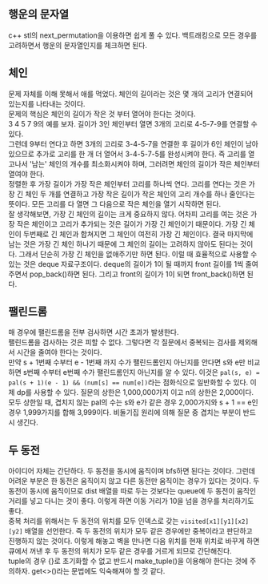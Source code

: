 ## 행운의 문자열
c++ stl의 next_permutation을 이용하면 쉽게 풀 수 있다. 백트래킹으로 모든 경우를 고려하면서 행운의 문자열인지를 체크하면 된다.

## 체인
문제 자체를 이해 못해서 애를 먹었다. 체인의 길이라는 것은 몇 개의 고리가 연결되어 있는지를 나타내는 것이다.   
문제의 핵심은 체인의 길이가 작은 것 부터 열어야 한다는 것이다.   
3 4 5 7 9의 예를 보자. 길이가 3인 체인부터 열면 3개의 고리로 4-5-7-9를 연결할 수 있다.   
그런데 9부터 연다고 하면 3개의 고리로 3-4-5-7을 연결한 후 길이가 6인 체인이 남아있으므로 추가로 고리를 한 개 더 열어서 3-4-5-7-5를 완성시켜야 한다. 즉 고리를 열고나서 '남는' 체인의 개수를 최소화시켜야 하며, 그러려면 체인의 길이가 작은 체인부터 열여야 한다.   
정렬한 후 가장 길이가 가장 작은 체인부터 고리를 하나씩 연다. 고리를 연다는 것은 가장 긴 체인 두 개를 연결하고 가장 작은 길이가 작은 체인의 고리 개수를 하나 줄인다는 뜻이다. 모든 고리를 다 열면 그 다음으로 작은 체인을 열기 시작하면 된다.   
잘 생각해보면, 가장 긴 체인의 길이는 크게 중요하지 않다. 어차피 고리를 여는 것은 가장 작은 체인이고 고리가 추가되는 것은 길이가 가장 긴 체인이기 때문이다. 가장 긴 체인이 두번째로 긴 체인과 합쳐지면 그 체인이 여전히 가장 긴 체인이다. 결국 마지막에 남는 것은 가장 긴 체인 하나기 때문에 그 체인의 길이는 고려하지 않아도 된다는 것이다. 그래서 단순히 가장 긴 체인을 없애주기만 하면 된다. 이럴 때 효율적으로 사용할 수 있는 것은 deque 자료구조이다. deque의 길이가 1이 될 때까지 front 길이를 1씩 줄여주면서 pop_back()하면 된다. 그리고 front의 길이가 1이 되면 front_back()하면 된다.   

## 팰린드롬
매 경우에 팰린드롬을 전부 검사하면 시간 초과가 발생한다.   
팰린드롬을 검사하는 것은 피할 수 없다. 그렇다면 각 질문에서 중복되는 검사를 제외해서 시간을 줄여야 한다는 것이다.   
만약 s + 1번째 수부터 e - 1번째 까지 수가 팰린드롬인지 아닌지를 안다면 s와 e만 비교하면 s번째 수부터 e번째 수가 팰린드롬인지 아닌지를 알 수 있다. 이것은 `pal(s, e) = pal(s + 1)(e - 1) && (num[s] == num[e])`라는 점화식으로 일반화할 수 있다. 이제 dp를 사용할 수 있다. 질문의 상한은 1,000,000가지 이고 n의 상한은 2,000이다. 모두 상한일 때, 겹치지 않는 pal의 수는 s와 e가 같은 경우 2,000가지와 s + 1 == e인 경우 1,999가지를 합해 3,999이다. 비둘기집 원리에 의해 질문 중 겹치는 부분이 반드시 생긴다.   

## 두 동전
아이디어 자체는 간단하다. 두 동전을 동시에 움직이며 bfs하면 된다는 것이다. 그런데 어려운 부분은 한 동전은 움직이지 않고 다른 동전만 움직이는 경우가 있다는 것이다. 두 동전이 동시에 움직이므로 dist 배열을 따로 두는 것보다는 queue에 두 동전이 움직인 거리를 넣고 다니는 것이 좋다. 이렇게 하면 이동 거리가 10을 넘을 경우를 처리하기도 좋다.   
중복 처리를 위해서는 두 동전의 위치를 모두 인덱스로 갖는 `visited[x1][y1][x2][y2]` 배열을 선언한다. 즉 두 동전의 위치가 모두 같은 경우에만 중복이라고 판단하고 진행하지 않는 것이다. 이렇게 해놓고 벽을 만나면 다음 위치를 현재 위치로 바꾸게 하면 큐에서 꺼낸 후 두 동전의 위치가 모두 같은 경우를 거르게 되므로 간단해진다.   
tuple의 경우 {}로 초기화할 수 없고 반드시 make_tuple()을 이용해야 한다는 것에 주의하자. get<>()라는 문법에도 익숙해져야 할 것 같다.